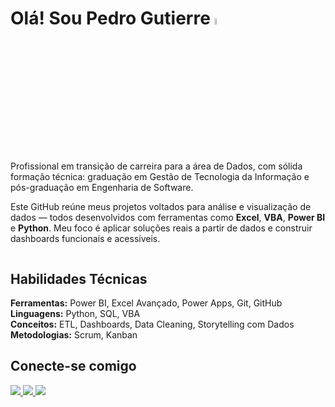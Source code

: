 # Olá! Sou Pedro Gutierre <a href="https://www.gautamkrishnar.com/"><img src="https://media.giphy.com/media/hvRJCLFzcasrR4ia7z/giphy.gif" width="5%"></a>

<div style="display: flex; align-items: center; justify-content: space-between;">
  <div>
      <p>
Profissional em transição de carreira para a área de Dados, com sólida formação técnica: graduação em Gestão de Tecnologia da Informação e pós-graduação em Engenharia de Software.
  
Este GitHub reúne meus projetos voltados para análise e visualização de dados — todos desenvolvidos com ferramentas como **Excel**, **VBA**, **Power BI** e **Python**. Meu foco é aplicar soluções reais a partir de dados e construir dashboards funcionais e acessíveis.
      </p>
  </div>
</div>

## Habilidades Técnicas 
**Ferramentas:** Power BI, Excel Avançado, Power Apps, Git, GitHub  
**Linguagens:** Python, SQL, VBA  
**Conceitos:** ETL, Dashboards, Data Cleaning, Storytelling com Dados  
**Metodologias:** Scrum, Kanban


## Conecte-se comigo
<div>
  <a href="https://www.linkedin.com/in/pedro-gutierre/" target="_blank">
    <img src="https://img.shields.io/badge/-LinkedIn-%230077B5?style=for-the-badge&logo=linkedin&logoColor=white">
  </a> 
  
  <a href="mailto:ledrogutierre@gmail.com">
    <img src="https://img.shields.io/badge/-Gmail-%23333?style=for-the-badge&logo=gmail&logoColor=white">
  </a>
 
  <a href="https://github.com/Pedro-Gutierre18" target="_blank">
    <img src="https://img.shields.io/badge/GitHub-100000?style=for-the-badge&logo=github&logoColor=white)">
  </a>  
</div>


